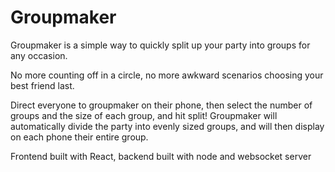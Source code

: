 # Groupmaker
Groupmaker is a simple way to quickly split up your party into groups for any occasion. 

No more counting off in a circle, no more awkward scenarios choosing your best friend last.

Direct everyone to groupmaker on their phone, then select the number of groups and the size of each group, and hit split! 
Groupmaker will automatically divide the party into evenly sized groups, and will then display on each phone their entire group.

Frontend built with React, backend built with node and websocket server

